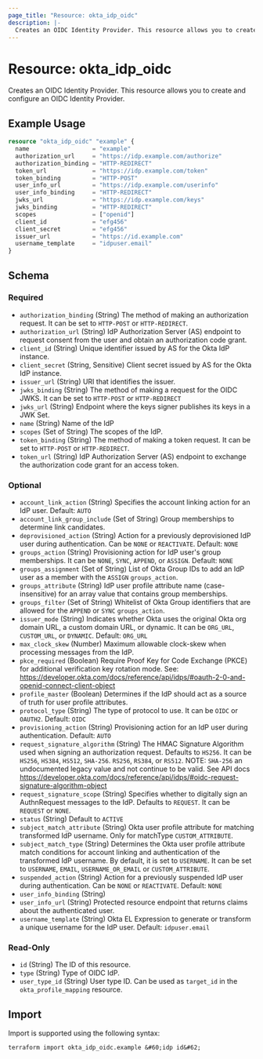 ```yaml
---
page_title: "Resource: okta_idp_oidc"
description: |-
  Creates an OIDC Identity Provider. This resource allows you to create and configure an OIDC Identity Provider.
---
```


# Resource: okta_idp_oidc

Creates an OIDC Identity Provider. This resource allows you to create and configure an OIDC Identity Provider.

## Example Usage

```terraform
resource "okta_idp_oidc" "example" {
  name                  = "example"
  authorization_url     = "https://idp.example.com/authorize"
  authorization_binding = "HTTP-REDIRECT"
  token_url             = "https://idp.example.com/token"
  token_binding         = "HTTP-POST"
  user_info_url         = "https://idp.example.com/userinfo"
  user_info_binding     = "HTTP-REDIRECT"
  jwks_url              = "https://idp.example.com/keys"
  jwks_binding          = "HTTP-REDIRECT"
  scopes                = ["openid"]
  client_id             = "efg456"
  client_secret         = "efg456"
  issuer_url            = "https://id.example.com"
  username_template     = "idpuser.email"
}
```

<!-- schema generated by tfplugindocs -->
## Schema

### Required

- `authorization_binding` (String) The method of making an authorization request. It can be set to `HTTP-POST` or `HTTP-REDIRECT`.
- `authorization_url` (String) IdP Authorization Server (AS) endpoint to request consent from the user and obtain an authorization code grant.
- `client_id` (String) Unique identifier issued by AS for the Okta IdP instance.
- `client_secret` (String, Sensitive) Client secret issued by AS for the Okta IdP instance.
- `issuer_url` (String) URI that identifies the issuer.
- `jwks_binding` (String) The method of making a request for the OIDC JWKS. It can be set to `HTTP-POST` or `HTTP-REDIRECT`
- `jwks_url` (String) Endpoint where the keys signer publishes its keys in a JWK Set.
- `name` (String) Name of the IdP
- `scopes` (Set of String) The scopes of the IdP.
- `token_binding` (String) The method of making a token request. It can be set to `HTTP-POST` or `HTTP-REDIRECT`.
- `token_url` (String) IdP Authorization Server (AS) endpoint to exchange the authorization code grant for an access token.

### Optional

- `account_link_action` (String) Specifies the account linking action for an IdP user. Default: `AUTO`
- `account_link_group_include` (Set of String) Group memberships to determine link candidates.
- `deprovisioned_action` (String) Action for a previously deprovisioned IdP user during authentication. Can be `NONE` or `REACTIVATE`. Default: `NONE`
- `groups_action` (String) Provisioning action for IdP user's group memberships. It can be `NONE`, `SYNC`, `APPEND`, or `ASSIGN`. Default: `NONE`
- `groups_assignment` (Set of String) List of Okta Group IDs to add an IdP user as a member with the `ASSIGN` `groups_action`.
- `groups_attribute` (String) IdP user profile attribute name (case-insensitive) for an array value that contains group memberships.
- `groups_filter` (Set of String) Whitelist of Okta Group identifiers that are allowed for the `APPEND` or `SYNC` `groups_action`.
- `issuer_mode` (String) Indicates whether Okta uses the original Okta org domain URL, a custom domain URL, or dynamic. It can be `ORG_URL`, `CUSTOM_URL`, or `DYNAMIC`. Default: `ORG_URL`
- `max_clock_skew` (Number) Maximum allowable clock-skew when processing messages from the IdP.
- `pkce_required` (Boolean) Require Proof Key for Code Exchange (PKCE) for additional verification key rotation mode. See: https://developer.okta.com/docs/reference/api/idps/#oauth-2-0-and-openid-connect-client-object
- `profile_master` (Boolean) Determines if the IdP should act as a source of truth for user profile attributes.
- `protocol_type` (String) The type of protocol to use. It can be `OIDC` or `OAUTH2`. Default: `OIDC`
- `provisioning_action` (String) Provisioning action for an IdP user during authentication. Default: `AUTO`
- `request_signature_algorithm` (String) The HMAC Signature Algorithm used when signing an authorization request. Defaults to `HS256`. It can be `HS256`, `HS384`, `HS512`, `SHA-256`. `RS256`, `RS384`, or `RS512`. NOTE: `SHA-256` an undocumented legacy value and not continue to be valid. See API docs https://developer.okta.com/docs/reference/api/idps/#oidc-request-signature-algorithm-object
- `request_signature_scope` (String) Specifies whether to digitally sign an AuthnRequest messages to the IdP. Defaults to `REQUEST`. It can be `REQUEST` or `NONE`.
- `status` (String) Default to `ACTIVE`
- `subject_match_attribute` (String) Okta user profile attribute for matching transformed IdP username. Only for matchType `CUSTOM_ATTRIBUTE`.
- `subject_match_type` (String) Determines the Okta user profile attribute match conditions for account linking and authentication of the transformed IdP username. By default, it is set to `USERNAME`. It can be set to `USERNAME`, `EMAIL`, `USERNAME_OR_EMAIL` or `CUSTOM_ATTRIBUTE`.
- `suspended_action` (String) Action for a previously suspended IdP user during authentication. Can be `NONE` or `REACTIVATE`. Default: `NONE`
- `user_info_binding` (String)
- `user_info_url` (String) Protected resource endpoint that returns claims about the authenticated user.
- `username_template` (String) Okta EL Expression to generate or transform a unique username for the IdP user. Default: `idpuser.email`

### Read-Only

- `id` (String) The ID of this resource.
- `type` (String) Type of OIDC IdP.
- `user_type_id` (String) User type ID. Can be used as `target_id` in the `okta_profile_mapping` resource.

## Import

Import is supported using the following syntax:

```shell
terraform import okta_idp_oidc.example &#60;idp id&#62;
```
